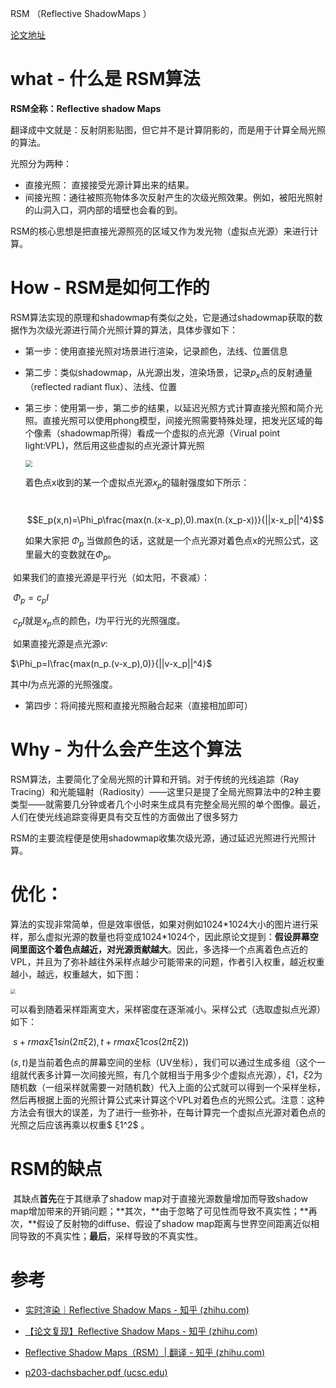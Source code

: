 RSM （Reflective ShadowMaps ） 

[论文地址](https://users.soe.ucsc.edu/~pang/160/s13/proposal/mijallen/proposal/media/p203-dachsbacher.pdf)

 # what - 什么是 RSM算法



**RSM全称：Reflective shadow Maps** 

翻译成中文就是：反射阴影贴图，但它并不是计算阴影的，而是用于计算全局光照的算法。

光照分为两种：

- 直接光照： 直接接受光源计算出来的结果。
- 间接光照：通往被照亮物体多次反射产生的次级光照效果。例如，被阳光照射的山洞入口，洞内部的墙壁也会看的到。

RSM的核心思想是把直接光源照亮的区域又作为发光物（虚拟点光源）来进行计算。

#  How - RSM是如何工作的

RSM算法实现的原理和shadowmap有类似之处，它是通过shadowmap获取的数据作为次级光源进行简介光照计算的算法，具体步骤如下：

- 第一步：使用直接光照对场景进行渲染，记录颜色，法线、位置信息

- 第二步：类似shadowmap，从光源出发，渲染场景，记录$p_x$点的反射通量（reflected radiant flux）、法线、位置

- 第三步：使用第一步，第二步的结果，以延迟光照方式计算直接光照和简介光照。直接光照可以使用phong模型，间接光照需要特殊处理，把发光区域的每个像素（shadowmap所得）看成一个虚拟的点光源（Virual point light:VPL)，然后用这些虚拟的点光源计算光照

  <img src="images/001-RSM.png" style="zoom:70%;" >

  着色点x收到的某一个虚拟点光源$x_p$的辐射强度如下所示：

  ​	$$E_p(x,n)=\Phi_p\frac{max(n.(x-x_p),0).max(n.(x_p-x))}{||x-x_p||^4}$$

  如果大家把 $\Phi_p$ 当做颜色的话，这就是一个点光源对着色点x的光照公式，这里最大的变数就在$\Phi_p$。

  

​	如果我们的直接光源是平行光（如太阳，不衰减）：

​        $\Phi_p = c_pI$

​	$c_pI$就是$x_p$点的颜色，$I$为平行光的光照强度。



​	如果直接光源是点光源$v$:

   $\Phi_p=I\frac{max(n_p.(v-x_p),0)}{||v-x_p||^4}$

其中$I$为点光源的光照强度。

- 第四步：将间接光照和直接光照融合起来（直接相加即可）

# Why - 为什么会产生这个算法

RSM算法，主要简化了全局光照的计算和开销。对于传统的光线追踪（Ray Tracing）和光能辐射（Radiosity）——这里只是提了全局光照算法中的2种主要类型——就需要几分钟或者几个小时来生成具有完整全局光照的单个图像。最近，人们在使光线追踪变得更具有交互性的方面做出了很多努力

RSM的主要流程便是使用shadowmap收集次级光源，通过延迟光照进行光照计算。

#  优化：



算法的实现非常简单，但是效率很低，如果对例如1024\*1024大小的图片进行采样，那么虚拟光源的数量也将变成1024\*1024个，因此原论文提到：**假设屏幕空间里面这个着色点越近，对光源贡献越大**。因此，多选择一个点离着色点近的VPL，并且为了弥补越往外采样点越少可能带来的问题，作者引入权重，越近权重越小，越远，权重越大，如下图：

<img src="images/001-RSM-2.png" style="zoom:50%;" />

可以看到随着采样距离变大，采样密度在逐渐减小。采样公式（选取虚拟点光源）如下：

​																	$s+rmaxξ1 sin(2πξ2),t +rmaxξ1 cos(2πξ2))$

 $(s,t)$是当前着色点的屏幕空间的坐标（UV坐标），我们可以通过生成多组（这个一组就代表多计算一次间接光照，有几个就相当于用多少个虚拟点光源），$ξ1$，$ξ2$为随机数（一组采样就需要一对随机数）代入上面的公式就可以得到一个采样坐标，然后再根据上面的光照计算公式来计算这个VPL对着色点的光照公式。注意：这种方法会有很大的误差，为了进行一些弥补，在每计算完一个虚拟点光源对着色点的光照之后应该再乘以权重$ ξ1^2$ 。

# RSM的缺点

​      其缺点**首先**在于其继承了shadow map对于直接光源数量增加而导致shadow map增加带来的开销问题；**其次，**由于忽略了可见性而导致不真实性；**再次，**假设了反射物的diffuse、假设了shadow map距离与世界空间距离近似相同导致的不真实性；**最后**，采样导致的不真实性。





# 参考

- [实时渲染｜Reflective Shadow Maps - 知乎 (zhihu.com)](https://zhuanlan.zhihu.com/p/369465477)

- [【论文复现】Reflective Shadow Maps - 知乎 (zhihu.com)](https://zhuanlan.zhihu.com/p/357259069)
- [Reflective Shadow Maps（RSM）| 翻译 - 知乎 (zhihu.com)](https://zhuanlan.zhihu.com/p/567793415)
- [p203-dachsbacher.pdf (ucsc.edu)](https://users.soe.ucsc.edu/~pang/160/s13/proposal/mijallen/proposal/media/p203-dachsbacher.pdf)
